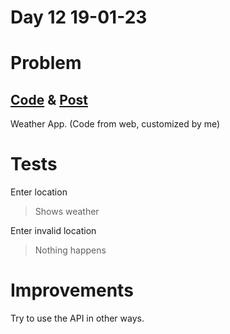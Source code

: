 # Day 12 19-01-23

# Problem

## [Code](https://github.com/sohrabhamza/Days-of-code-JS/tree/main/Day%2012) & [Post](https://www.linkedin.com/posts/sohrab-hamza-ab13151a5_vitbhopalgaming-daysofcode-day9-activity-7021862723206406144-_peL?utm_source=share&utm_medium=member_desktop)

Weather App. (Code from web, customized by me)

# Tests

Enter location

> Shows weather

Enter invalid location

> Nothing happens

# Improvements

Try to use the API in other ways. 
